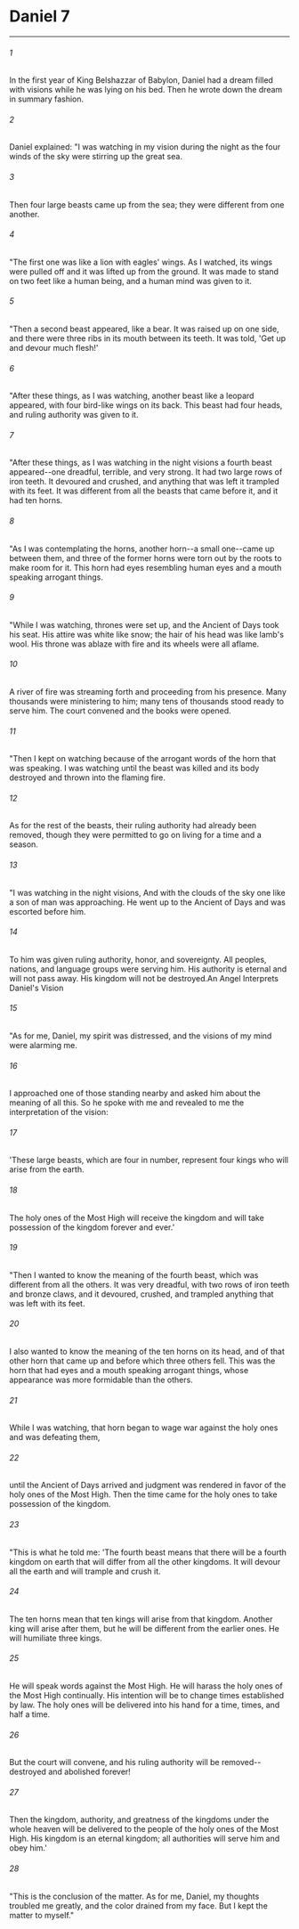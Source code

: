 # Daniel 7
***



###### 1 
In the first year of King Belshazzar of Babylon, Daniel had a dream filled with visions while he was lying on his bed. Then he wrote down the dream in summary fashion. 

###### 2 
Daniel explained: "I was watching in my vision during the night as the four winds of the sky were stirring up the great sea. 

###### 3 
Then four large beasts came up from the sea; they were different from one another. 

###### 4 
"The first one was like a lion with eagles' wings. As I watched, its wings were pulled off and it was lifted up from the ground. It was made to stand on two feet like a human being, and a human mind was given to it. 

###### 5 
"Then a second beast appeared, like a bear. It was raised up on one side, and there were three ribs in its mouth between its teeth. It was told, 'Get up and devour much flesh!' 

###### 6 
"After these things, as I was watching, another beast like a leopard appeared, with four bird-like wings on its back. This beast had four heads, and ruling authority was given to it. 

###### 7 
"After these things, as I was watching in the night visions a fourth beast appeared--one dreadful, terrible, and very strong. It had two large rows of iron teeth. It devoured and crushed, and anything that was left it trampled with its feet. It was different from all the beasts that came before it, and it had ten horns. 

###### 8 
"As I was contemplating the horns, another horn--a small one--came up between them, and three of the former horns were torn out by the roots to make room for it. This horn had eyes resembling human eyes and a mouth speaking arrogant things. 

###### 9 
"While I was watching, thrones were set up, and the Ancient of Days took his seat. His attire was white like snow; the hair of his head was like lamb's wool. His throne was ablaze with fire and its wheels were all aflame. 

###### 10 
A river of fire was streaming forth and proceeding from his presence. Many thousands were ministering to him; many tens of thousands stood ready to serve him. The court convened and the books were opened. 

###### 11 
"Then I kept on watching because of the arrogant words of the horn that was speaking. I was watching until the beast was killed and its body destroyed and thrown into the flaming fire. 

###### 12 
As for the rest of the beasts, their ruling authority had already been removed, though they were permitted to go on living for a time and a season. 

###### 13 
"I was watching in the night visions, And with the clouds of the sky one like a son of man was approaching. He went up to the Ancient of Days and was escorted before him. 

###### 14 
To him was given ruling authority, honor, and sovereignty. All peoples, nations, and language groups were serving him. His authority is eternal and will not pass away. His kingdom will not be destroyed.An Angel Interprets Daniel's Vision 

###### 15 
"As for me, Daniel, my spirit was distressed, and the visions of my mind were alarming me. 

###### 16 
I approached one of those standing nearby and asked him about the meaning of all this. So he spoke with me and revealed to me the interpretation of the vision: 

###### 17 
'These large beasts, which are four in number, represent four kings who will arise from the earth. 

###### 18 
The holy ones of the Most High will receive the kingdom and will take possession of the kingdom forever and ever.' 

###### 19 
"Then I wanted to know the meaning of the fourth beast, which was different from all the others. It was very dreadful, with two rows of iron teeth and bronze claws, and it devoured, crushed, and trampled anything that was left with its feet. 

###### 20 
I also wanted to know the meaning of the ten horns on its head, and of that other horn that came up and before which three others fell. This was the horn that had eyes and a mouth speaking arrogant things, whose appearance was more formidable than the others. 

###### 21 
While I was watching, that horn began to wage war against the holy ones and was defeating them, 

###### 22 
until the Ancient of Days arrived and judgment was rendered in favor of the holy ones of the Most High. Then the time came for the holy ones to take possession of the kingdom. 

###### 23 
"This is what he told me: 'The fourth beast means that there will be a fourth kingdom on earth that will differ from all the other kingdoms. It will devour all the earth and will trample and crush it. 

###### 24 
The ten horns mean that ten kings will arise from that kingdom. Another king will arise after them, but he will be different from the earlier ones. He will humiliate three kings. 

###### 25 
He will speak words against the Most High. He will harass the holy ones of the Most High continually. His intention will be to change times established by law. The holy ones will be delivered into his hand for a time, times, and half a time. 

###### 26 
But the court will convene, and his ruling authority will be removed-- destroyed and abolished forever! 

###### 27 
Then the kingdom, authority, and greatness of the kingdoms under the whole heaven will be delivered to the people of the holy ones of the Most High. His kingdom is an eternal kingdom; all authorities will serve him and obey him.' 

###### 28 
"This is the conclusion of the matter. As for me, Daniel, my thoughts troubled me greatly, and the color drained from my face. But I kept the matter to myself."
